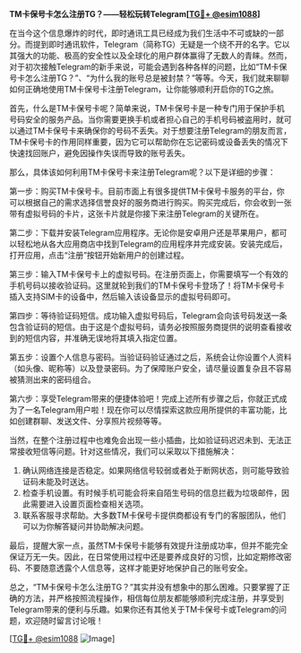 **TM卡保号卡怎么注册TG？——轻松玩转Telegram[[TG💪+ @esim1088](https://t.me/s/esim1088)]**

在当今这个信息爆炸的时代，即时通讯工具已经成为我们生活中不可或缺的一部分。而提到即时通讯软件，Telegram（简称TG）无疑是一个绕不开的名字。它以其强大的功能、极高的安全性以及全球化的用户群体赢得了无数人的青睐。然而，对于初次接触Telegram的新手来说，可能会遇到各种各样的问题，比如“TM卡保号卡怎么注册TG？”、“为什么我的账号总是被封禁？”等等。今天，我们就来聊聊如何正确地使用TM卡保号卡注册Telegram，让你能够顺利开启你的TG之旅。

首先，什么是TM卡保号卡呢？简单来说，TM卡保号卡是一种专门用于保护手机号码安全的服务产品。当你需要更换手机或者担心自己的手机号码被盗用时，就可以通过TM卡保号卡来确保你的号码不丢失。对于想要注册Telegram的朋友而言，TM卡保号卡的作用同样重要，因为它可以帮助你在忘记密码或设备丢失的情况下快速找回账户，避免因操作失误而导致的账号丢失。

那么，具体该如何利用TM卡保号卡来注册Telegram呢？以下是详细的步骤：

第一步：购买TM卡保号卡。目前市面上有很多提供TM卡保号卡服务的平台，你可以根据自己的需求选择信誉良好的服务商进行购买。购买完成后，你会收到一张带有虚拟号码的卡片，这张卡片就是你接下来注册Telegram的关键所在。

第二步：下载并安装Telegram应用程序。无论你是安卓用户还是苹果用户，都可以轻松地从各大应用商店中找到Telegram的应用程序并完成安装。安装完成后，打开应用，点击“注册”按钮开始新用户的创建过程。

第三步：输入TM卡保号卡上的虚拟号码。在注册页面上，你需要填写一个有效的手机号码以接收验证码。这里就轮到我们的TM卡保号卡登场了！将TM卡保号卡插入支持SIM卡的设备中，然后输入该设备显示的虚拟号码即可。

第四步：等待验证码短信。成功输入虚拟号码后，Telegram会向该号码发送一条包含验证码的短信。由于这是个虚拟号码，请务必按照服务商提供的说明查看接收到的短信内容，并准确无误地将其填入指定位置。

第五步：设置个人信息与密码。当验证码验证通过之后，系统会让你设置个人资料（如头像、昵称等）以及登录密码。为了保障账户安全，请尽量设置复杂且不容易被猜测出来的密码组合。

第六步：享受Telegram带来的便捷体验吧！完成上述所有步骤之后，你就正式成为了一名Telegram用户啦！现在你可以尽情探索这款应用所提供的丰富功能，比如创建群聊、发送文件、分享照片视频等等。

当然，在整个注册过程中也难免会出现一些小插曲，比如验证码迟迟未到、无法正常接收短信等问题。针对这些情况，我们可以采取以下措施解决：

1. 确认网络连接是否稳定。如果网络信号较弱或者处于断网状态，则可能导致验证码未能及时送达。
2. 检查手机设置。有时候手机可能会将来自陌生号码的信息拦截为垃圾邮件，因此需要进入设置页面检查相关选项。
3. 联系客服寻求帮助。大多数TM卡保号卡提供商都设有专门的客服团队，他们可以为你解答疑问并协助解决问题。

最后，提醒大家一点，虽然TM卡保号卡能够有效提升注册成功率，但并不能完全保证万无一失。因此，在日常使用过程中还是要养成良好的习惯，比如定期修改密码、不要随意透露个人信息等，这样才能更好地保护自己的账号安全。

总之，“TM卡保号卡怎么注册TG？”其实并没有想象中的那么困难。只要掌握了正确的方法，并严格按照流程操作，相信每位朋友都能够顺利完成注册，并享受到Telegram带来的便利与乐趣。如果你还有其他关于TM卡保号卡或Telegram的问题，欢迎随时留言讨论哦！

[[TG💪+ @esim1088](https://t.me/s/esim1088) ![Image](https://i.postimg.cc/4NQfJmqS/Snipaste-2025-05-13-00-14-12.png)]